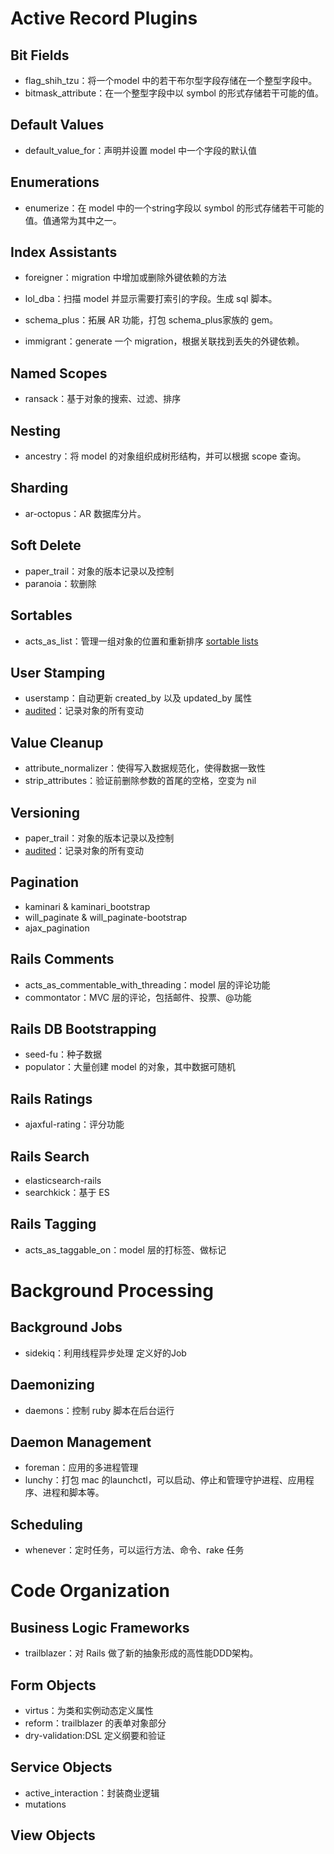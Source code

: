 # Active Record Plugins



## Bit Fields

- flag_shih_tzu：将一个model 中的若干布尔型字段存储在一个整型字段中。
- bitmask_attribute：在一个整型字段中以 symbol 的形式存储若干可能的值。



## Default Values

- default_value_for：声明并设置 model 中一个字段的默认值



## Enumerations

- enumerize：在 model 中的一个string字段以 symbol 的形式存储若干可能的值。值通常为其中之一。



## Index Assistants

- foreigner：migration 中增加或删除外键依赖的方法

- lol_dba：扫描 model 并显示需要打索引的字段。生成 sql 脚本。

- schema_plus：拓展 AR 功能，打包 schema_plus家族的 gem。

- immigrant：generate 一个 migration，根据关联找到丢失的外键依赖。

  

## Named Scopes

- ransack：基于对象的搜索、过滤、排序



## Nesting

- ancestry：将 model 的对象组织成树形结构，并可以根据 scope 查询。



## Sharding

- ar-octopus：AR 数据库分片。



## Soft Delete

- paper_trail：对象的版本记录以及控制
- paranoia：软删除



## Sortables

- acts_as_list：管理一组对象的位置和重新排序 [sortable lists](http://railscasts.com/episodes/147-sortable-lists-revised)



## User Stamping

- userstamp：自动更新 created_by 以及 updated_by 属性
- [audited](https://github.com/collectiveidea/audited)：记录对象的所有变动



## Value Cleanup

- attribute_normalizer：使得写入数据规范化，使得数据一致性
- strip_attributes：验证前删除参数的首尾的空格，空变为 nil



## Versioning

- paper_trail：对象的版本记录以及控制
- [audited](https://github.com/collectiveidea/audited)：记录对象的所有变动



## Pagination

- kaminari & kaminari_bootstrap
- will_paginate & will_paginate-bootstrap
- ajax_pagination



## Rails Comments

- acts_as_commentable_with_threading：model 层的评论功能
- commontator：MVC 层的评论，包括邮件、投票、@功能



## Rails DB Bootstrapping

- seed-fu：种子数据
- populator：大量创建 model 的对象，其中数据可随机



## Rails Ratings

- ajaxful-rating：评分功能



## Rails Search

- elasticsearch-rails
- searchkick：基于 ES



## Rails Tagging

- acts_as_taggable_on：model 层的打标签、做标记



# Background Processing



## Background Jobs

- sidekiq：利用线程异步处理 定义好的Job



## Daemonizing

- daemons：控制 ruby 脚本在后台运行



## Daemon Management

- foreman：应用的多进程管理
- lunchy：打包 mac 的launchctl，可以启动、停止和管理守护进程、应用程序、进程和脚本等。



## Scheduling

- whenever：定时任务，可以运行方法、命令、rake 任务



# Code Organization



## Business Logic Frameworks

- trailblazer：对 Rails 做了新的抽象形成的高性能DDD架构。



## Form Objects

- virtus：为类和实例动态定义属性
- reform：trailblazer 的表单对象部分
- dry-validation:DSL 定义纲要和验证



## Service Objects

- active_interaction：封装商业逻辑
- mutations



## View Objects



